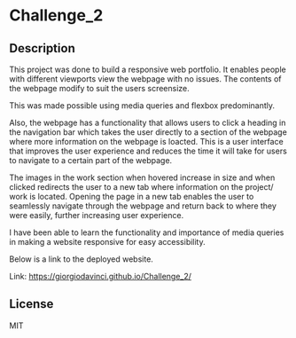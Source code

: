 # Challenge_2

## Description

This project was done to build a responsive web portfolio. It enables people with different viewports view the webpage with no issues. The contents of the webpage modify to suit the users screensize.

This was made possible using media queries and flexbox predominantly.

Also, the webpage has a functionality that allows users to click a heading in the navigation bar which takes the user directly to a section of the webpage where more information on the webpage is loacted. This is a user interface that improves the user experience and reduces the time it will take for users to navigate to a certain part of the webpage.

The images in the work section when hovered increase in size and when clicked redirects the user to a new tab where information on the project/ work is located. Opening the page in a new tab enables the user to seamlessly navigate through the webpage and return back to where they were easily, further increasing user experience.

I have been able to learn the functionality and importance of media queries in making a website responsive for easy accessibility.

Below is a link to the deployed website.

Link: https://giorgiodavinci.github.io/Challenge_2/

## License
MIT